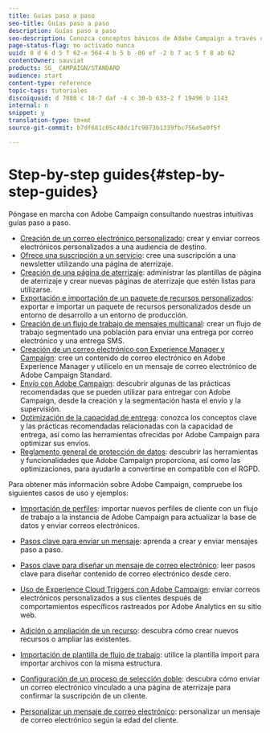 ```yaml
---
title: Guías paso a paso
seo-title: Guías paso a paso
description: Guías paso a paso
seo-description: Conozca conceptos básicos de Adobe Campaign a través de procedimientos sencillos paso a paso y disfrute de la potencia de la solución.
page-status-flag: no activado nunca
uuid: 8 d 6 d 5 f 62-e 564-4 b 5 b -86 ef -2 b 7 ac 5 f 8 ab 62
contentOwner: sauviat
products: SG_ CAMPAIGN/STANDARD
audience: start
content-type: reference
topic-tags: tutoriales
discoiquuid: d 7088 c 18-7 daf -4 c 30-b 633-2 f 19496 b 1143
internal: n
snippet: y
translation-type: tm+mt
source-git-commit: b7df681c05c48dc1fc9873b1339fbc756e5e0f5f

---
```



# Step-by-step guides{#step-by-step-guides}

Póngase en marcha con Adobe Campaign consultando nuestras intuitivas guías paso a paso.

* [Creación de un correo electrónico personalizado](https://docs.campaign.adobe.com/doc/standard/getting_started/en/ACS_GettingStartedEmail.html): crear y enviar correos electrónicos personalizados a una audiencia de destino.
* [Ofrece una suscripción a un servicio](https://docs.campaign.adobe.com/doc/standard/getting_started/en/ACS_GettingStartedLandingPages.html): cree una suscripción a una newsletter utilizando una página de aterrizaje.
* [Creación de una página de aterrizaje](https://docs.campaign.adobe.com/doc/standard/getting_started/en/ACS_CreateLandingPage.html): administrar las plantillas de página de aterrizaje y crear nuevas páginas de aterrizaje que estén listas para utilizarse.
* [Exportación e importación de un paquete de recursos personalizados](https://docs.campaign.adobe.com/doc/standard/getting_started/en/ACS_ImportExport.html): exportar e importar un paquete de recursos personalizados desde un entorno de desarrollo a un entorno de producción.
* [Creación de un flujo de trabajo de mensajes multicanal](https://docs.campaign.adobe.com/doc/standard/getting_started/en/ACS_WorkflowSegmentation.html): crear un flujo de trabajo segmentado una población para enviar una entrega por correo electrónico y una entrega SMS.
* [Creación de un correo electrónico con Experience Manager y Campaign](https://docs.campaign.adobe.com/doc/standard/getting_started/en/ACS_AEM.html): cree un contenido de correo electrónico en Adobe Experience Manager y utilícelo en un mensaje de correo electrónico de Adobe Campaign Standard.
* [Envío con Adobe Campaign](https://docs.campaign.adobe.com/doc/standard/getting_started/en/ACS_DeliveryBestPractices.html): descubrir algunas de las prácticas recomendadas que se pueden utilizar para entregar con Adobe Campaign, desde la creación y la segmentación hasta el envío y la supervisión.
* [Optimización de la capacidad de entrega](https://docs.campaign.adobe.com/doc/standard/getting_started/en/ACS_Deliverability.html): conozca los conceptos clave y las prácticas recomendadas relacionadas con la capacidad de entrega, así como las herramientas ofrecidas por Adobe Campaign para optimizar sus envíos.
* [Reglamento general de protección de datos](https://docs.campaign.adobe.com/doc/standard/getting_started/en/ACS_GDPR.html): descubrir las herramientas y funcionalidades que Adobe Campaign proporciona, así como las optimizaciones, para ayudarle a convertirse en compatible con el RGPD.

Para obtener más información sobre Adobe Campaign, compruebe los siguientes casos de uso y ejemplos:

* [Importación de perfiles](../../automating/using/importing-data.md#example--import-workflow-template): importar nuevos perfiles de cliente con un flujo de trabajo a la instancia de Adobe Campaign para actualizar la base de datos y enviar correos electrónicos.
* [Pasos clave para enviar un mensaje](../../channels/using/key-steps-to-send-a-message.md): aprenda a crear y enviar mensajes paso a paso.

* [Pasos clave para diseñar un mensaje de correo electrónico](../../designing/using/about-email-content-design.md#designing-an-email-content-from-scratch): leer pasos clave para diseñar contenido de correo electrónico desde cero.
* [Uso de Experience Cloud Triggers con Adobe Campaign](../../integrating/using/abandonment-triggers-use-cases.md): enviar correos electrónicos personalizados a sus clientes después de comportamientos específicos rastreados por Adobe Analytics en su sitio web.
* [Adición o ampliación de un recurso](../../developing/using/key-steps-of-adding-a-resource.md): descubra cómo crear nuevos recursos o ampliar las existentes.
* [Importación de plantilla de flujo de trabajo](../../automating/using/importing-data.md#example--import-workflow-template): utilice la plantilla import para importar archivos con la misma estructura.
* [Configuración de un proceso de selección doble](../../channels/using/setting-up-a-double-opt-in-process.md): descubra cómo enviar un correo electrónico vinculado a una página de aterrizaje para confirmar la suscripción de un cliente.
* [Personalizar un mensaje de correo electrónico](../../designing/using/example--email-personalization.md): personalizar un mensaje de correo electrónico según la edad del cliente.


